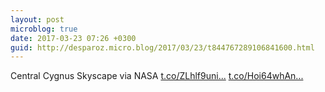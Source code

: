 ```yaml
---
layout: post
microblog: true
date: 2017-03-23 07:26 +0300
guid: http://desparoz.micro.blog/2017/03/23/t844767289106841600.html
---
```

Central Cygnus Skyscape via NASA [t.co/ZLhlf9uni...](https://t.co/ZLhlf9uniF) [t.co/Hoi64whAn...](https://t.co/Hoi64whAnM)
